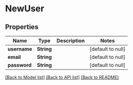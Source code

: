 # NewUser
## Properties

| Name | Type | Description | Notes |
|------------ | ------------- | ------------- | -------------|
| **username** | **String** |  | [default to null] |
| **email** | **String** |  | [default to null] |
| **password** | **String** |  | [default to null] |

[[Back to Model list]](../README.md#documentation-for-models) [[Back to API list]](../README.md#documentation-for-api-endpoints) [[Back to README]](../README.md)

